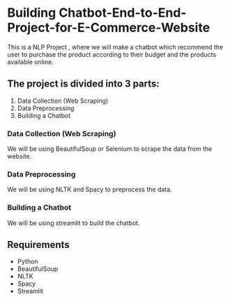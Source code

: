 # Building Chatbot-End-to-End-Project-for-E-Commerce-Website

This is a NLP Project , where we will make a chatbot which recommend the user to purchase the product according to their budget and the products available online.

## The project is divided into 3 parts:
1. Data Collection (Web Scraping)
2. Data Preprocessing
3. Building a Chatbot

### Data Collection (Web Scraping)
We will be using BeautifulSoup or Selenium to scrape the data from the website.

### Data Preprocessing
We will be using NLTK and Spacy to preprocess the data.

### Building a Chatbot
We will be using streamlit to build the chatbot.

## Requirements
- Python
- BeautifulSoup
- NLTK
- Spacy
- Streamlit
